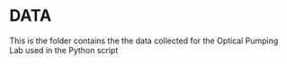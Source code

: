 # DATA
This is the folder contains the the data collected for the Optical Pumping Lab used in the Python script
